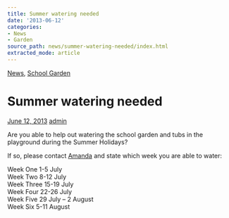 ```yaml
---
title: Summer watering needed
date: '2013-06-12'
categories:
- News
- Garden
source_path: news/summer-watering-needed/index.html
extracted_mode: article
---
```

[News](/news/), [School Garden](category/garden/)

# Summer watering needed

[June 12, 2013](/news/summer-watering-needed/) [admin](author/admin/)

Are you able to help out watering the school garden and tubs in the playground during the Summer Holidays?

If so, please contact [Amanda](mailto:njstorey@globalnet.co.uk) and state which week you are able to water:

Week One 1-5 July  
Week Two 8-12 July  
Week Three 15-19 July  
Week Four 22-26 July  
Week Five 29 July – 2 August  
Week Six 5-11 August
